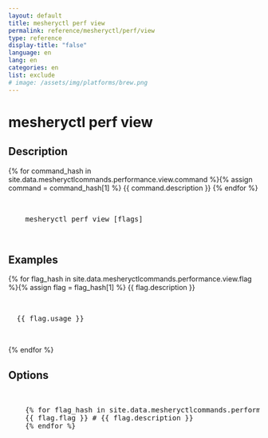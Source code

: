 ```yaml
---
layout: default
title: mesheryctl perf view
permalink: reference/mesheryctl/perf/view
type: reference
display-title: "false"
language: en
lang: en
categories: en
list: exclude
# image: /assets/img/platforms/brew.png
---
```


<!-- Copy this template to create individual doc pages for each mesheryctl commands -->

<!-- Name of the command -->
# mesheryctl perf view

## Description

{% for command_hash in site.data.mesheryctlcommands.performance.view.command %}{% assign command = command_hash[1] %}
{{ command.description }}
{% endfor %}

<!-- Basic usage of the command -->
<pre class="codeblock-pre">
  <div class="codeblock">
    mesheryctl perf view [flags]
  </div>
</pre>

## Examples

{% for flag_hash in site.data.mesheryctlcommands.performance.view.flag %}{% assign flag = flag_hash[1] %}
{{ flag.description }}
<pre class="codeblock-pre">
  <div class="codeblock">
  {{ flag.usage }}
  </div>
</pre>
{% endfor %}
<br/>


<!-- Options/Flags available in this command -->
## Options

<pre class="codeblock-pre">
  <div class="codeblock">
    {% for flag_hash in site.data.mesheryctlcommands.performance.view.flag %}{% assign flag = flag_hash[1] %}
    {{ flag.flag }} # {{ flag.description }}
    {% endfor %}
  </div>
</pre>
<br/>
